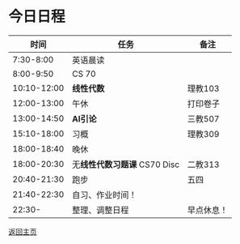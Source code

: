# 今日日程

| 时间        | 任务     | 备注    |
| ----------- | -------- | ------- |
| 7:30-8:00   | 英语晨读 |         |
| 8:00-9:50   | CS 70   |   |
| 10:10-12:00 | **线性代数** | 理教103 |
| 12:00-13:00 | 午休     |打印卷子|
| 13:00-14:50 | **AI引论** | 三教507 |
| 15:10-18:00 | 习概 |理教309|
|18:00-18:40|晚休||
|18:00-20:30| 无**线性代数习题课** CS70 Disc |二教313|
|20:40-21:30|跑步|五四|
|21:40-22:30| 自习、作业时间！ ||
|22:30-|整理、调整日程|早点休息！|

[返回主页](/public)